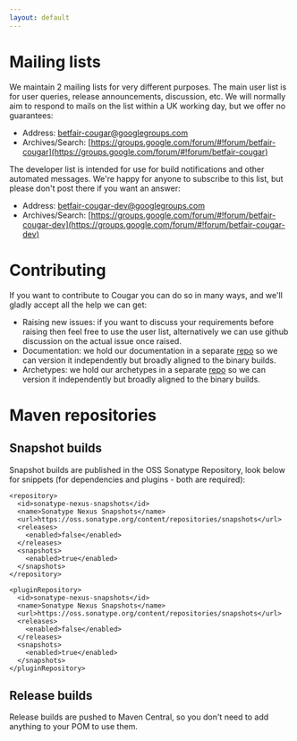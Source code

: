 ```yaml
---
layout: default
---
```

# Mailing lists

We maintain 2 mailing lists for very different purposes. The main user list is for user queries, release announcements, discussion, etc. We will normally aim to respond to mails on the list within a UK working day, but we offer no guarantees:

* Address: [betfair-cougar@googlegroups.com](mailto:betfair-cougar@googlegroups.com)
* Archives/Search: [https://groups.google.com/forum/#!forum/betfair-cougar](https://groups.google.com/forum/#!forum/betfair-cougar)

The developer list is intended for use for build notifications and other automated messages. We're happy for anyone to subscribe to this list, but please don't post there if you want an answer:

* Address: [betfair-cougar-dev@googlegroups.com](mailto:betfair-cougar-dev@googlegroups.com)
* Archives/Search: [https://groups.google.com/forum/#!forum/betfair-cougar-dev](https://groups.google.com/forum/#!forum/betfair-cougar-dev)

# Contributing

If you want to contribute to Cougar you can do so in many ways, and we'll gladly accept all the help we can get:
* Raising new issues: if you want to discuss your requirements before raising then feel free to use the user list, alternatively we can use github discussion on the actual issue once raised.
* Documentation: we hold our documentation in a separate [repo](http://github.com/betfair/cougar-documentation) so we can version it independently but broadly aligned to the binary builds.
* Archetypes: we hold our archetypes in a separate [repo](http://github.com/betfair/cougar-archetypes) so we can version it independently but broadly aligned to the binary builds.

# Maven repositories

## Snapshot builds

Snapshot builds are published in the OSS Sonatype Repository, look below for snippets (for dependencies and plugins - both are required):

    <repository>
      <id>sonatype-nexus-snapshots</id>
      <name>Sonatype Nexus Snapshots</name>
      <url>https://oss.sonatype.org/content/repositories/snapshots</url>
      <releases>
        <enabled>false</enabled>
      </releases>
      <snapshots>
        <enabled>true</enabled>
      </snapshots>
    </repository>

    <pluginRepository>
      <id>sonatype-nexus-snapshots</id>
      <name>Sonatype Nexus Snapshots</name>
      <url>https://oss.sonatype.org/content/repositories/snapshots</url>
      <releases>
        <enabled>false</enabled>
      </releases>
      <snapshots>
        <enabled>true</enabled>
      </snapshots>
    </pluginRepository>

## Release builds

Release builds are pushed to Maven Central, so you don't need to add anything to your POM to use them.
